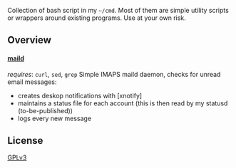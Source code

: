 
Collection of bash script in my `~/cmd`. Most of them are simple utility scripts or wrappers around existing programs. Use at your own risk.

## Overview

#### [maild](maild)
*requires*: `curl`, `sed`, `grep`
Simple IMAPS maild daemon, checks for unread email messages:
+ creates deskop notifications with [xnotify]
+ maintains a status file for each account (this is then read by my statusd (to-be-published))
+ logs every new message

## License
[GPLv3](https://www.gnu.org/licenses/gpl-3.0.en.html)
